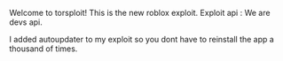 Welcome to torsploit!
This is the new roblox exploit.
Exploit api : We are devs api.

I added autoupdater to my exploit so you dont have to reinstall the app a thousand of times.
